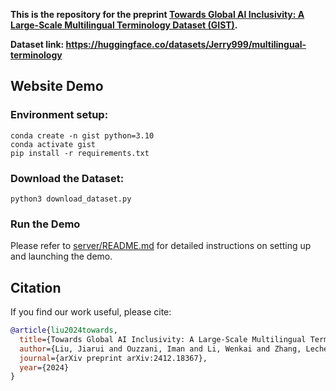 **This is the repository for the preprint [Towards Global AI Inclusivity: A Large-Scale Multilingual Terminology Dataset (GIST)](https://arxiv.org/abs/2412.18367).**

**Dataset link: https://huggingface.co/datasets/Jerry999/multilingual-terminology**


## Website Demo

### Environment setup:

```
conda create -n gist python=3.10
conda activate gist
pip install -r requirements.txt
```

### Download the Dataset:

```
python3 download_dataset.py
```

### Run the Demo

Please refer to [server/README.md](server/README.md) for detailed instructions on setting up and launching the demo.

## Citation

If you find our work useful, please cite:

```bibtex
@article{liu2024towards,
  title={Towards Global AI Inclusivity: A Large-Scale Multilingual Terminology Dataset},
  author={Liu, Jiarui and Ouzzani, Iman and Li, Wenkai and Zhang, Lechen and Ou, Tianyue and Bouamor, Houda and Jin, Zhijing and Diab, Mona},
  journal={arXiv preprint arXiv:2412.18367},
  year={2024}
}
```

